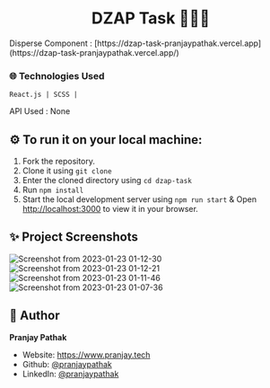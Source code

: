 <h1 align="center">DZAP Task 👨🏼‍💻</h1>
 Disperse Component : [https://dzap-task-pranjaypathak.vercel.app](https://dzap-task-pranjaypathak.vercel.app/)

### 🌐 Technologies Used
```
React.js | SCSS | 
```
API Used : None


## ⚙️  To run it on your local machine:
1. Fork the repository.
2. Clone it using `git clone`
3. Enter the cloned directory using `cd dzap-task`
4. Run `npm install`
5. Start the local development server using `npm run start` & Open [http://localhost:3000](http://localhost:3000) to view it in your browser.

## ✨ Project Screenshots
![Screenshot from 2023-01-23 01-12-30](https://user-images.githubusercontent.com/53118772/213937614-556462e8-3558-44e8-b679-bc2952931df9.png)
![Screenshot from 2023-01-23 01-12-21](https://user-images.githubusercontent.com/53118772/213937616-7664730a-7213-43ab-9271-bae8ecc71d03.png)
![Screenshot from 2023-01-23 01-11-46](https://user-images.githubusercontent.com/53118772/213937618-72e68b3d-aa91-45e9-a71d-4eb78126641a.png)
![Screenshot from 2023-01-23 01-07-36](https://user-images.githubusercontent.com/53118772/213937619-516c331f-06d8-4dbd-a5fb-ca2c94d41a0f.png)


## 👤 Author

**Pranjay Pathak**

* Website: https://www.pranjay.tech
* Github: [@pranjaypathak](https://github.com/pranjaypathak)
* LinkedIn: [@pranjaypathak](https://linkedin.com/in/pranjaypathak)

